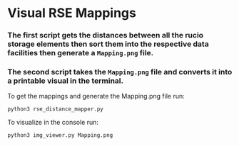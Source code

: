 # Visual RSE Mappings
### The first script gets the distances between all the rucio storage elements then sort them into the respective data facilities then generate a `Mapping.png` file.
### The second script takes the `Mapping.png` file and converts it into a printable visual in the terminal.

To get the mappings and generate the Mapping.png file run:

    python3 rse_distance_mapper.py

To visualize in the console run:

    python3 img_viewer.py Mapping.png
